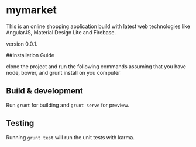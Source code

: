 # mymarket

This is an online shopping application build with latest web technologies like AngularJS, Material Design Lite and Firebase.

version 0.0.1.

##Installation Guide

clone the project and run the following commands assuming that you have node, bower, and grunt install on you computer

## Build & development

Run `grunt` for building and `grunt serve` for preview.

## Testing

Running `grunt test` will run the unit tests with karma.
